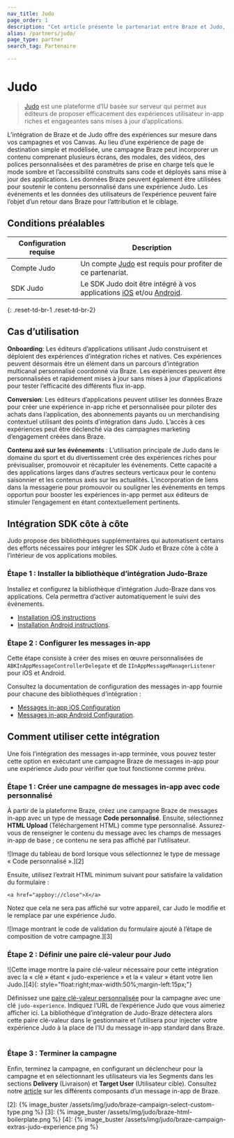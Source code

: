 ```yaml
---
nav_title: Judo
page_order: 1
description: "Cet article présente le partenariat entre Braze et Judo, une plateforme d’IU basée sur serveur sans code qui vous permet d’ajouter un contexte de localisation et un suivi à vos applications iOS et Android."
alias: /partners/judo/
page_type: partner
search_tag: Partenaire

---
```


# Judo

> [Judo](https://judo.app) est une plateforme d’IU basée sur serveur qui permet aux éditeurs de proposer efficacement des expériences utilisateur in-app riches et engageantes sans mises à jour d’applications.

L’intégration de Braze et de Judo offre des expériences sur mesure dans vos campagnes et vos Canvas. Au lieu d’une expérience de page de destination simple et modélisée, une campagne Braze peut incorporer un contenu comprenant plusieurs écrans, des modales, des vidéos, des polices personnalisées et des paramètres de prise en charge tels que le mode sombre et l’accessibilité construits sans code et déployés sans mise à jour des applications. Les données Braze peuvent également être utilisées pour soutenir le contenu personnalisé dans une expérience Judo. Les événements et les données des utilisateurs de l’expérience peuvent faire l’objet d’un retour dans Braze pour l’attribution et le ciblage.

## Conditions préalables

| Configuration requise | Description |
|---|---|
| Compte Judo | Un compte [Judo](https://www.judo.app/) est requis pour profiter de ce partenariat. |
| SDK Judo | Le SDK Judo doit être intégré à vos applications [iOS](https://github.com/judoapp/judo-ios/) et/ou [Android](https://github.com/judoapp/judo-android). |
{: .reset-td-br-1 .reset-td-br-2}

## Cas d’utilisation

**Onboarding**: Les éditeurs d’applications utilisant Judo construisent et déploient des expériences d’intégration riches et natives. Ces expériences peuvent désormais être un élément dans un parcours d’intégration multicanal personnalisé coordonné via Braze. Les expériences peuvent être personnalisées et rapidement mises à jour sans mises à jour d’applications pour tester l’efficacité des différents flux in-app.

**Conversion**: Les éditeurs d’applications peuvent utiliser les données Braze pour créer une expérience in-app riche et personnalisée pour piloter des achats dans l’application, des abonnements payants ou un merchandising contextuel utilisant des points d’intégration dans Judo. L’accès à ces expériences peut être déclenché via des campagnes marketing d’engagement créées dans Braze.

**Contenu axé sur les événements** : L’utilisation principale de Judo dans le domaine du sport et du divertissement crée des expériences riches pour prévisualiser, promouvoir et récapituler les événements. Cette capacité a des applications larges dans d’autres secteurs verticaux pour le contenu saisonnier et les contenus axés sur les actualités. L’incorporation de liens dans la messagerie pour promouvoir ou souligner les événements en temps opportun pour booster les expériences in-app permet aux éditeurs de stimuler l’engagement en étant contextuellement pertinents.

## Intégration SDK côte à côte

Judo propose des bibliothèques supplémentaires qui automatisent certains des efforts nécessaires pour intégrer les SDK Judo et Braze côte à côte à l’intérieur de vos applications mobiles. 

### Étape 1 : Installer la bibliothèque d’intégration Judo-Braze

Installez et configurez la bibliothèque d’intégration Judo-Braze dans vos applications. Cela permettra d’activer automatiquement le suivi des événements.

- [Installation iOS
instructions](https://github.com/judoapp/judo-braze-ios/wiki#installation)
- [Installation Android
instructions](https://github.com/judoapp/judo-braze-android/wiki#installation).

### Étape 2 : Configurer les messages in-app

Cette étape consiste à créer des mises en œuvre personnalisées de `ABKInAppMessageControllerDelegate` et de `IInAppMessageManagerListener` pour iOS et Android.

Consultez la documentation de configuration des messages in-app fournie pour chacune des bibliothèques d’intégration :

- [Messages in-app iOS
Configuration](https://github.com/judoapp/judo-braze-ios/wiki#in-app-messaging-setup)
- [Messages in-app Android
Configuration](https://github.com/judoapp/judo-braze-android/wiki#in-app-messaging-setup).

## Comment utiliser cette intégration

Une fois l’intégration des messages in-app terminée, vous pouvez tester cette option en exécutant une campagne Braze de messages in-app pour une expérience Judo pour vérifier que tout fonctionne comme prévu.

### Étape 1 : Créer une campagne de messages in-app avec code personnalisé

À partir de la plateforme Braze, créez une campagne Braze de messages in-app avec un type de message **Code personnalisé**. Ensuite, sélectionnez **HTML Upload** (Téléchargement HTML) comme type personnalisé. Assurez-vous de renseigner le contenu du message avec les champs de messages in-app de base ; ce contenu ne sera pas affiché par l’utilisateur.

![Image du tableau de bord lorsque vous sélectionnez le type de message « Code personnalisé ».][2]

Ensuite, utilisez l’extrait HTML minimum suivant pour satisfaire la validation du formulaire : 
```
<a href="appboy://close">X</a>
```

Notez que cela ne sera pas affiché sur votre appareil, car Judo le modifie et le remplace par une expérience Judo.

![Image montrant le code de validation du formulaire ajouté à l’étape de composition de votre campagne.][3]

### Étape 2 : Définir une paire clé-valeur pour Judo
![Cette image montre la paire clé-valeur nécessaire pour cette intégration avec la « clé » étant « judo-experience » et la « valeur » étant votre lien Judo.][4]{: style="float:right;max-width:50%;margin-left:15px;"}

Définissez une [paire clé-valeur personnalisée]({{site.baseurl}}/user_guide/personalization_and_dynamic_content/key_value_pairs/) pour la campagne avec une clé `judo-experience`. Indiquez l’URL de l’expérience Judo que vous aimeriez afficher ici. La bibliothèque d’intégration de Judo-Braze détectera alors cette paire clé-valeur dans le gestionnaire et l’utilisera pour injecter votre expérience Judo à la place de l’IU du message in-app standard dans Braze.
<br><br>
### Étape 3 : Terminer la campagne

Enfin, terminez la campagne, en configurant un déclencheur pour la campagne et en sélectionnant les utilisateurs via les Segments dans les sections **Delivery** (Livraison) et **Target User** (Utilisateur cible). Consultez notre [article]({{site.baseurl}}/user_guide/message_building_by_channel/in-app_messages/create/) sur les différents composants d’un message in-app de Braze.


[2]: {% image_buster /assets/img/judo/braze-campaign-select-custom-type.png %}
[3]: {% image_buster /assets/img/judo/braze-html-boilerplate.png %}
[4]: {% image_buster /assets/img/judo/braze-campaign-extras-judo-experience.png %}
